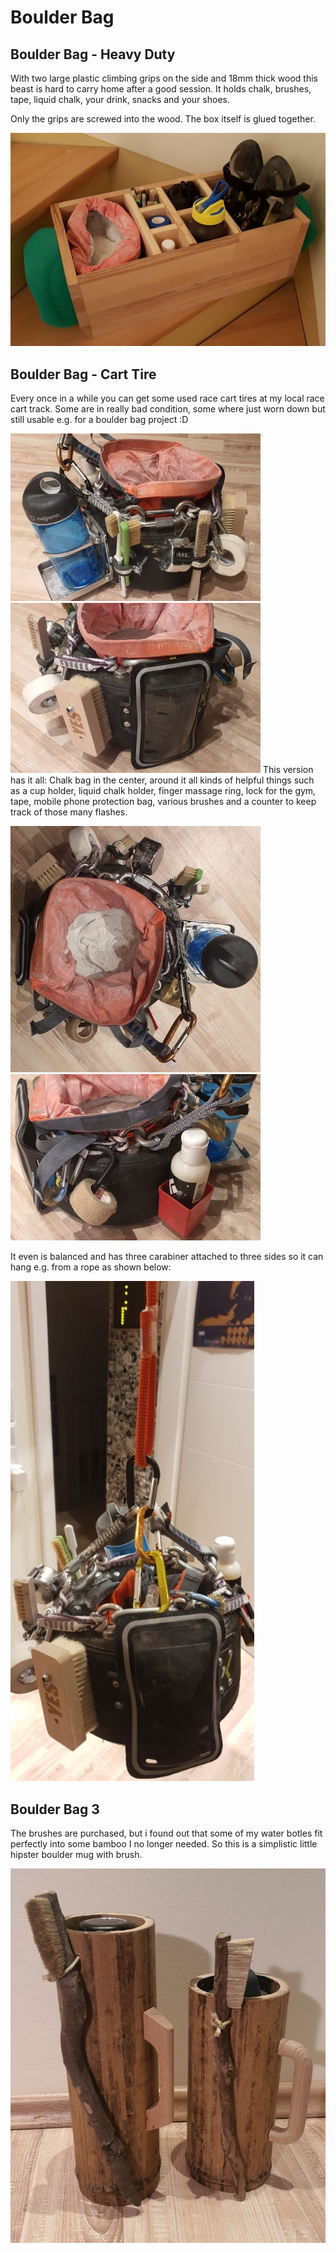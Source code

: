 # Boulder Bag

## Boulder Bag - Heavy Duty

With two large plastic climbing grips on the side and 18mm thick wood this beast is hard to carry home after a good session. It holds chalk, brushes, tape, liquid chalk, your drink, snacks and your shoes.

Only the grips are screwed into the wood. The box itself is glued together.

![boulderbag1](_boulderbag1.jpg)

## Boulder Bag - Cart Tire

Every once in a while you can get some used race cart tires at my local race cart track. Some are in really bad condition, some where just worn down but still usable e.g. for a boulder bag project :D

![boulderbag_tire](_boulderbag_tire2.jpg) ![boulderbag_tire](_boulderbag_tire3.jpg) 
This version has it all: Chalk bag in the center, around it all kinds of helpful things such as a cup holder, liquid chalk holder, finger massage ring, lock for the gym, tape, mobile phone protection bag, various brushes and a counter to keep track of those many flashes.

![boulderbag_tire](_boulderbag_tire1.jpg) ![boulderbag_tire](_boulderbag_tire4.jpg)

It even is balanced and has three carabiner attached to three sides so it can hang e.g. from a rope as shown below:

![boulderbag_tire](_boulderbag_tire5.jpg)

## Boulder Bag 3

The brushes are purchased, but i found out that some of my water botles fit perfectly into some bamboo I no longer needed. So this is a simplistic little hipster boulder mug with brush.

![boulderbag3](_boulderbag_baboo.jpg)
